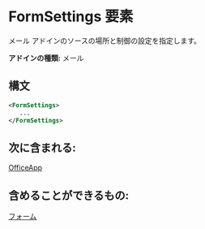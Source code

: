 # <a name="formsettings-element"></a>FormSettings 要素

メール アドインのソースの場所と制御の設定を指定します。

**アドインの種類:** メール

## <a name="syntax"></a>構文

```XML
<FormSettings>
   ...
</FormSettings>
```

## <a name="contained-in"></a>次に含まれる:

[OfficeApp](officeapp.md)

## <a name="can-contain"></a>含めることができるもの:

[フォーム](form.md)

